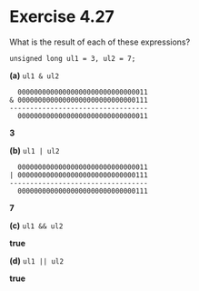 Exercise 4.27
=============

What is the result of each of these expressions?

    unsigned long ul1 = 3, ul2 = 7;

**(a)** `ul1 & ul2`

      00000000000000000000000000000011
    & 00000000000000000000000000000111
    ----------------------------------
      00000000000000000000000000000011
 
**3**

**(b)** `ul1 | ul2`

      00000000000000000000000000000011
    | 00000000000000000000000000000111
    ----------------------------------
      00000000000000000000000000000111

**7**

**(c)** `ul1 && ul2`

**true**

**(d)** `ul1 || ul2`

**true**

